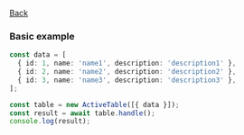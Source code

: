 [Back](../../README.md)

### Basic example

```typescript
const data = [
  { id: 1, name: 'name1', description: 'description1' },
  { id: 2, name: 'name2', description: 'description2' },
  { id: 3, name: 'name3', description: 'description3' },
];

const table = new ActiveTable([{ data }]);
const result = await table.handle();
console.log(result);
```
